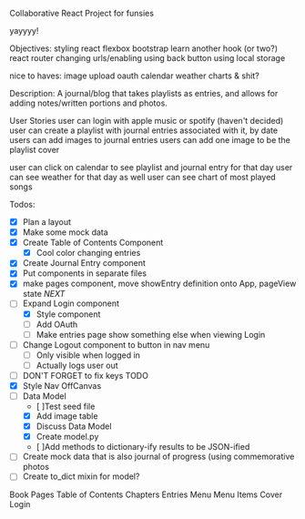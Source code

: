 Collaborative React Project for funsies

yayyyy!

Objectives:
  styling react
    flexbox
    bootstrap
  learn another hook (or two?)
  react router
  changing urls/enabling using back button
  using local storage
  
  nice to haves:
    image upload
    oauth
    calendar
    weather
    charts & shit?

Description:
    A journal/blog that takes playlists as entries, and allows for adding notes/written portions and photos.

User Stories
  user can login with apple music or spotify (haven't decided)
  user can create a playlist with journal entries associated with it, by date
  users can add images to journal entries
  users can add one image to be the playlist cover
  
  user can click on calendar to see playlist and journal entry for that day
  user can see weather for that day as well
  user can see chart of most played songs
  

Todos:
- [x] Plan a layout
- [x] Make some mock data
- [x] Create Table of Contents Component
  - [x] Cool color changing entries
- [x] Create Journal Entry component 
- [X] Put components in separate files
- [x] make pages component, move showEntry definition onto App, pageView state *NEXT*
- [ ] Expand Login component
  - [x] Style component
  - [ ] Add OAuth
  - [ ] Make entries page show something else when viewing Login
- [ ] Change Logout component to button in nav menu 
  - [ ] Only visible when logged in
  - [ ] Actually logs user out
- [ ] DON'T FORGET to fix keys TODO
- [x] Style Nav OffCanvas
- [ ] Data Model
  - [ ]Test seed file
  - [x] Add image table
  - [x] Discuss Data Model
  - [x] Create model.py
  - [ ]Add methods to dictionary-ify results to be JSON-ified
- [ ] Create mock data that is also journal of progress (using commemorative photos
- [ ] Create to_dict mixin for model?

Book
  Pages
    Table of Contents
      Chapters
        Entries
    Menu
      Menu Items
Cover
  Login


  <!-- Co-authored-by: Katrina Huber-Juma <katrina.huber@gmail.com> -->